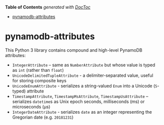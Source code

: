 <!-- START doctoc generated TOC please keep comment here to allow auto update -->
<!-- DON'T EDIT THIS SECTION, INSTEAD RE-RUN doctoc TO UPDATE -->
**Table of Contents**  *generated with [DocToc](https://github.com/thlorenz/doctoc)*

- [pynamodb-attributes](#pynamodb-attributes)

<!-- END doctoc generated TOC please keep comment here to allow auto update -->

# pynamodb-attributes

This Python 3 library contains compound and high-level PynamoDB attributes:

- `IntegerAttribute` – same as `NumberAttribute` but whose value is typed as `int` (rather than `float`)
- `UnicodeDelimitedTupleAttribute` - a delimiter-separated value, useful for storing composite keys
- `UnicodeEnumAttribute` - serializes a string-valued `Enum` into a Unicode (`S`-typed) attribute
- `TimestampAttribute`, `TimestampMsAttribute`, `TimestampUsAttribute` – serializes `datetime`s as Unix epoch seconds, milliseconds (ms) or microseconds (µs)
- `IntegerDateAttribute` - serializes `date` as an integer representing the Gregorian date (e.g. `20181231`)

